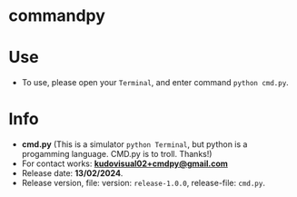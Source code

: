# commandpy
# Use
* To use, please open your `Terminal`, and enter command `python cmd.py`.
# Info
* **cmd.py** (This is a simulator `python Terminal`, but python is a progamming language. CMD.py is to troll. Thanks!)
* For contact works: **kudovisual02+cmdpy@gmail.com**
* Release date: **13/02/2024**.
* Release version, file: version: `release-1.0.0`, release-file: `cmd.py`.
